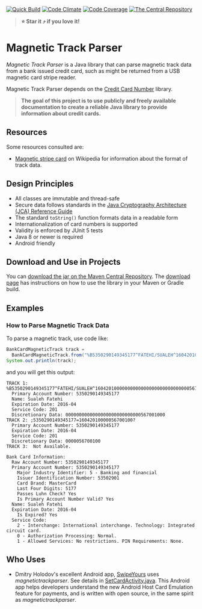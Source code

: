<!-- markdownlint-disable MD041 -->
[![Quick Build](https://github.com/sualeh/magnetictrackparser/actions/workflows/quick_build.yml/badge.svg)](https://github.com/sualeh/magnetictrackparser/actions/workflows/quick_build.yml)
[![Code Climate](https://codeclimate.com/github/sualeh/magnetictrackparser.png)](https://codeclimate.com/github/sualeh/magnetictrackparser)
[![Code Coverage](https://img.shields.io/codeclimate/coverage/sualeh/magnetictrackparser)](https://codeclimate.com/github/sualeh/magnetictrackparser)
[![The Central Repository](https://img.shields.io/maven-central/v/us.fatehi/magnetictrackparser.svg)](https://search.maven.org/search?q=g:us.fatehi%20magnetictrackparser*)

> **:star: Star it :arrow_heading_up: if you love it!**

# Magnetic Track Parser

*Magnetic Track Parser* is a Java library that can parse magnetic track data from a 
bank issued credit card, such as might be returned from a USB magnetic card stripe 
reader. 

Magnetic Track Parser depends on the [Credit Card Number](https://github.com/sualeh/creditcardnumber) library.

> **The goal of this project is to use publicly and freely available documentation 
to create a reliable Java library to provide information about credit cards.**


## Resources

Some resources consulted are:
* [Magnetic stripe card](http://en.wikipedia.org/wiki/Magnetic_stripe_card) on Wikipedia for information about the format of track data.


## Design Principles

- All classes are immutable and thread-safe
- Secure data follows standards in the 
[Java Cryptography Architecture (JCA) Reference Guide](https://docs.oracle.com/javase/8/docs/technotes/guides/security/crypto/CryptoSpec.html#PBEEx)
- The standard `toString()` function formats data in a readable form
- Internationalization of card numbers is supported
- Validity is enforced by JUnit 5 tests
- Java 8 or newer is required
- Android friendly


## Download and Use in Projects

You can [download the jar on the Maven Central Repository](https://search.maven.org/artifact/us.fatehi/magnetictrackparser). 
The [download page](https://search.maven.org/artifact/us.fatehi/magnetictrackparser) 
has instructions on how to use the library in your Maven or Gradle build.


## Examples

### How to Parse Magnetic Track Data

To parse a magnetic track, use code like:
```java
BankCardMagneticTrack track = 
  BankCardMagneticTrack.from("%B5350290149345177^FATEHI/SUALEH^16042010000000000000000000000000000567001000?;5350290149345177=16042010000056700100?");
System.out.println(track);
```
and you will get this output:
```
TRACK 1: %B5350290149345177^FATEHI/SUALEH^16042010000000000000000000000000000567001000?
  Primary Account Number: 5350290149345177
  Name: Sualeh Fatehi
  Expiration Date: 2016-04
  Service Code: 201
  Discretionary Data: 0000000000000000000000000000567001000
TRACK 2: ;5350290149345177=16042010000056700100?
  Primary Account Number: 5350290149345177
  Expiration Date: 2016-04
  Service Code: 201
  Discretionary Data: 0000056700100
TRACK 3:  Not Available.

Bank Card Information: 
  Raw Account Number: 5350290149345177
  Primary Account Number: 5350290149345177
    Major Industry Identifier: 5 - Banking and financial
    Issuer Identification Number: 53502901
    Card Brand: MasterCard
    Last Four Digits: 5177
    Passes Luhn Check? Yes
    Is Primary Account Number Valid? Yes
  Name: Sualeh Fatehi
  Expiration Date: 2016-04
    Is Expired? Yes
  Service Code: 
    2 - Interchange: International interchange. Technology: Integrated circuit card.
    0 - Authorization Processing: Normal.
    1 - Allowed Services: No restrictions. PIN Requirements: None.
```

## Who Uses

- Dmitry Holodov's excellent Android app, [SwipeYours](https://github.com/dimalinux/SwipeYours) uses   _magnetictrackparser_. See details in [SetCardActivity.java](
https://github.com/dimalinux/SwipeYours/blob/master/src/main/java/to/noc/android/swipeyours/SetCardActivity.java#L34-L37). This Android app helps developers understand the new Android Host Card Emulation feature for payments, and is written with open source, in the same spirit as _magnetictrackparser_.
